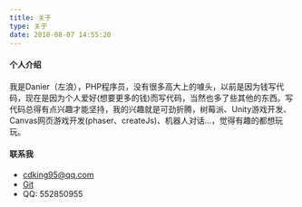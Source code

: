```yaml
---
title: 关于
type: 关于
date: 2018-08-07 14:55:20
---
```


#### 个人介绍

我是Danier（左浪），PHP程序员，没有很多高大上的噱头，以前是因为钱写代码，现在是因为个人爱好(想要更多的钱)而写代码，当然也多了些其他的东西。写代码总得有点兴趣才能坚持，我的兴趣就是可劲折腾，树莓派、Unity游戏开发、Canvas网页游戏开发(phaser、createJs)、机器人对话...，觉得有趣的都想玩玩。

#### 联系我

* <a href="mailto:cdking95@qq.com" target="_blank">cdking95@qq.com</a>
* <a href="https://github.com/seeruo" target="_blank">Git</a>
* QQ: 552850955
